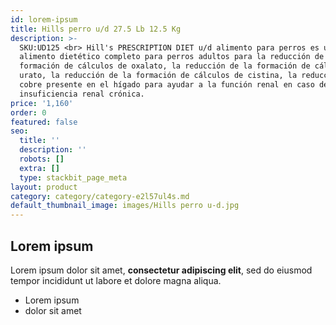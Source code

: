 ```yaml
---
id: lorem-ipsum
title: Hills perro u/d 27.5 Lb 12.5 Kg
description: >-
  SKU:UD125 <br> Hill's PRESCRIPTION DIET u/d alimento para perros es un
  alimento dietético completo para perros adultos para la reducción de la
  formación de cálculos de oxalato, la reducción de la formación de cálculos de
  urato, la reducción de la formación de cálculos de cistina, la reducción del
  cobre presente en el hígado para ayudar a la función renal en caso de
  insuficiencia renal crónica.
price: '1,160'
order: 0
featured: false
seo:
  title: ''
  description: ''
  robots: []
  extra: []
  type: stackbit_page_meta
layout: product
category: category/category-e2l57ul4s.md
default_thumbnail_image: images/Hills perro u-d.jpg
---
```

## Lorem ipsum

Lorem ipsum dolor sit amet, **consectetur adipiscing elit**, sed do eiusmod tempor incididunt ut labore et dolore magna aliqua.

- Lorem ipsum
- dolor sit amet